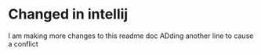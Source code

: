 # Changed in intellij
I am making more changes to this readme doc
ADding another line to cause a conflict

